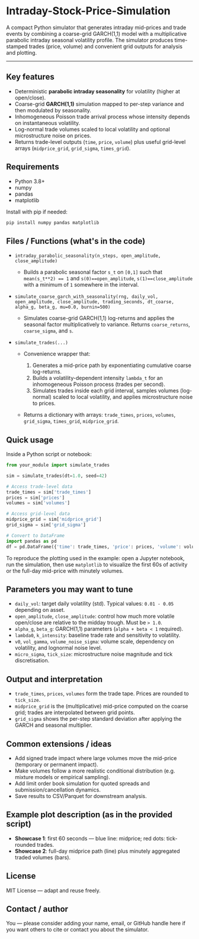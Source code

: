 # Intraday-Stock-Price-Simulation

A compact Python simulator that generates intraday mid-prices and trade events by combining a coarse-grid GARCH(1,1) model with a multiplicative parabolic intraday seasonal volatility profile. The simulator produces time-stamped trades (price, volume) and convenient grid outputs for analysis and plotting.

---

## Key features

* Deterministic **parabolic intraday seasonality** for volatility (higher at open/close).
* Coarse-grid **GARCH(1,1)** simulation mapped to per-step variance and then modulated by seasonality.
* Inhomogeneous Poisson trade arrival process whose intensity depends on instantaneous volatility.
* Log-normal trade volumes scaled to local volatility and optional microstructure noise on prices.
* Returns trade-level outputs (`time`, `price`, `volume`) plus useful grid-level arrays (`midprice_grid`, `grid_sigma`, `times_grid`).

## Requirements

* Python 3.8+
* numpy
* pandas
* matplotlib

Install with pip if needed:

```bash
pip install numpy pandas matplotlib
```

## Files / Functions (what's in the code)

* `intraday_parabolic_seasonality(n_steps, open_amplitude, close_amplitude)`

  * Builds a parabolic seasonal factor `s_t` on `[0,1]` such that `mean(s_t**2) == 1` and `s(0)==open_amplitude`, `s(1)==close_amplitude` with a minimum of `1` somewhere in the interval.

* `simulate_coarse_garch_with_seasonality(rng, daily_vol, open_amplitude, close_amplitude, trading_seconds, dt_coarse, alpha_g, beta_g, mu=0.0, burnin=500)`

  * Simulates coarse-grid GARCH(1,1) log-returns and applies the seasonal factor multiplicatively to variance. Returns `coarse_returns`, `coarse_sigma`, and `s`.

* `simulate_trades(...)`

  * Convenience wrapper that:

    1. Generates a mid-price path by exponentiating cumulative coarse log-returns.
    2. Builds a volatility-dependent intensity `lambda_t` for an inhomogeneous Poisson process (trades per second).
    3. Simulates trades inside each grid interval, samples volumes (log-normal) scaled to local volatility, and applies microstructure noise to prices.
  * Returns a dictionary with arrays: `trade_times`, `prices`, `volumes`, `grid_sigma`, `times_grid`, `midprice_grid`.

## Quick usage

Inside a Python script or notebook:

```python
from your_module import simulate_trades

sim = simulate_trades(dt=1.0, seed=42)

# Access trade-level data
trade_times = sim['trade_times']
prices = sim['prices']
volumes = sim['volumes']

# Access grid-level data
midprice_grid = sim['midprice_grid']
grid_sigma = sim['grid_sigma']

# Convert to DataFrame
import pandas as pd
df = pd.DataFrame({'time': trade_times, 'price': prices, 'volume': volumes})
```

To reproduce the plotting used in the example: open a Jupyter notebook, run the simulation, then use `matplotlib` to visualize the first 60s of activity or the full-day mid-price with minutely volumes.

## Parameters you may want to tune

* `daily_vol`: target daily volatility (std). Typical values: `0.01 - 0.05` depending on asset.
* `open_amplitude`, `close_amplitude`: control how much more volatile open/close are relative to the midday trough. Must be `> 1.0`.
* `alpha_g`, `beta_g`: GARCH(1,1) parameters (`alpha + beta < 1` required).
* `lambda0`, `k_intensity`: baseline trade rate and sensitivity to volatility.
* `v0`, `vol_gamma`, `volume_noise_sigma`: volume scale, dependency on volatility, and lognormal noise level.
* `micro_sigma`, `tick_size`: microstructure noise magnitude and tick discretisation.

## Output and interpretation

* `trade_times`, `prices`, `volumes` form the trade tape. Prices are rounded to `tick_size`.
* `midprice_grid` is the (multiplicative) mid-price computed on the coarse grid; trades are interpolated between grid points.
* `grid_sigma` shows the per-step standard deviation after applying the GARCH and seasonal multiplier.

## Common extensions / ideas

* Add signed trade impact where large volumes move the mid-price (temporary or permanent impact).
* Make volumes follow a more realistic conditional distribution (e.g. mixture models or empirical sampling).
* Add limit order book simulation for quoted spreads and submission/cancellation dynamics.
* Save results to CSV/Parquet for downstream analysis.

## Example plot description (as in the provided script)

* **Showcase 1**: first 60 seconds — blue line: midprice; red dots: tick-rounded trades.
* **Showcase 2**: full-day midprice path (line) plus minutely aggregated traded volumes (bars).

## License

MIT License — adapt and reuse freely.

## Contact / author

You — please consider adding your name, email, or GitHub handle here if you want others to cite or contact you about the simulator.
